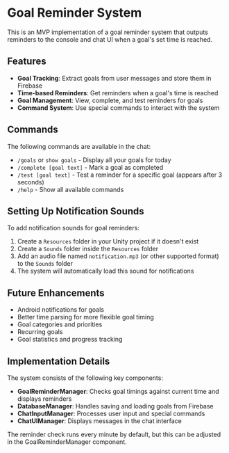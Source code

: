 # Goal Reminder System

This is an MVP implementation of a goal reminder system that outputs reminders to the console and chat UI when a goal's set time is reached.

## Features

- **Goal Tracking**: Extract goals from user messages and store them in Firebase
- **Time-based Reminders**: Get reminders when a goal's time is reached
- **Goal Management**: View, complete, and test reminders for goals
- **Command System**: Use special commands to interact with the system

## Commands

The following commands are available in the chat:

- `/goals` or `show goals` - Display all your goals for today
- `/complete [goal text]` - Mark a goal as completed
- `/test [goal text]` - Test a reminder for a specific goal (appears after 3 seconds)
- `/help` - Show all available commands

## Setting Up Notification Sounds

To add notification sounds for goal reminders:

1. Create a `Resources` folder in your Unity project if it doesn't exist
2. Create a `Sounds` folder inside the `Resources` folder
3. Add an audio file named `notification.mp3` (or other supported format) to the `Sounds` folder
4. The system will automatically load this sound for notifications

## Future Enhancements

- Android notifications for goals
- Better time parsing for more flexible goal timing
- Goal categories and priorities
- Recurring goals
- Goal statistics and progress tracking

## Implementation Details

The system consists of the following key components:

- **GoalReminderManager**: Checks goal timings against current time and displays reminders
- **DatabaseManager**: Handles saving and loading goals from Firebase
- **ChatInputManager**: Processes user input and special commands
- **ChatUIManager**: Displays messages in the chat interface

The reminder check runs every minute by default, but this can be adjusted in the GoalReminderManager component.